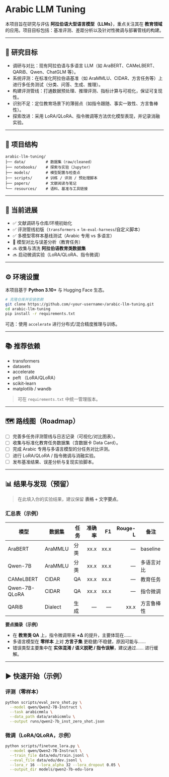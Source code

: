 # Arabic LLM Tuning

本项目旨在研究与评估 **阿拉伯语大型语言模型（LLMs）**，重点关注其在 **教育领域** 的应用。项目目标包括：基准评测、差距分析以及针对性微调与部署管线的构建。

---

## 📌 研究目标
- 调研与对比：现有阿拉伯语与多语言 LLM（如 AraBERT、CAMeLBERT、QARiB、Qwen、ChatGLM 等）。
- 系统评测：在标准化阿拉伯语基准（如 AraMMLU、CIDAR、方言任务等）上进行多任务测试（分类、问答、生成、推理）。
- 构建评测管线：打通数据预处理、推理评测、指标计算与可视化，保证可复现性。
- 识别不足：定位教育场景下的薄弱点（如指令跟随、事实一致性、方言鲁棒性）。
- 探索改进：采用 LoRA/QLoRA、指令微调等方法优化模型表现，并记录消融实验。

---

## 📂 项目结构
```text
arabic-llm-tuning/
├── data/         # 数据集（raw/cleaned）
├── notebooks/    # 探索与实验（Jupyter）
├── models/       # 模型配置与检查点
├── scripts/      # 训练 / 评测 / 预处理脚本
├── papers/       # 文献阅读与笔记
└── resources/    # 语料、基准与工具链接
```

---

## 🔄 当前进展
- ✅ 文献调研与仓库/环境初始化
- ✅ 评测管线初版（`transformers` + `lm-eval-harness`/自定义脚本）
- ✅ 多模型零样本基线测试（Arabic 专用 vs 多语言）
- 🔄 模型对比与误差分析（教育任务）
- 🔜 收集与清洗 **阿拉伯语教育类数据集**
- 🔜 启动微调实验（LoRA/QLoRA、指令微调）

---

## ⚙️ 环境设置
本项目基于 **Python 3.10+** 与 Hugging Face 生态。

```bash
# 克隆仓库并安装依赖
git clone https://github.com/<your-username>/arabic-llm-tuning.git
cd arabic-llm-tuning
pip install -r requirements.txt
```

可选：使用 `accelerate` 进行分布式/混合精度推理与训练。

---

## 📚 推荐依赖
- transformers
- datasets
- accelerate
- peft  （LoRA/QLoRA）
- scikit-learn
- matplotlib / wandb

> 可在 `requirements.txt` 中统一管理版本。

---

## 🗺️ 路线图（Roadmap）
- [ ] 完善多任务评测管线与日志记录（可视化/对比图表）。
- [ ] 收集与标准化教育任务数据集（含数据卡 Data Card）。
- [ ] 完成 Arabic 专用与多语言模型的分任务对比评测。
- [ ] 进行 LoRA/QLoRA / 指令微调与消融实验。
- [ ] 发布基准结果、误差分析与复现实验脚本。

---

## 📊 结果与发现（预留）
> 在此填入你的实验结果，建议保留 **表格 + 文字要点**。

### 汇总表（示例）
| 模型 | 数据集 | 任务 | 准确率 | F1 | Rouge-L | 备注 |
|---|---|---|---:|---:|---:|---|
| AraBERT | AraMMLU | 分类 | xx.x | xx.x | — | baseline |
| Qwen-7B | AraMMLU | 分类 | xx.x | xx.x | — | 多语言对比 |
| CAMeLBERT | CIDAR | QA | xx.x | xx.x | — | 教育任务 |
| Qwen-7B-QLoRA | CIDAR | QA | xx.x | xx.x | — | 指令微调 |
| QARiB | Dialect | 生成 | — | — | xx.x | 方言鲁棒性 |

**要点摘录（示例）**
- 在 **教育类 QA** 上，指令微调带来 **+Δ** 的提升，主要体现在……
- 多语言模型在 **零样本** 上对 **方言子集** 更稳健/不稳健，原因可能与……
- 错误类型主要集中在 **实体混淆 / 语义脱靶 / 指令误解**，建议通过…… 进行缓解。

---

## ▶️ 快速开始（示例）
### 评测（零样本）
```bash
python scripts/eval_zero_shot.py \
  --model qwen/Qwen2-7B-Instruct \
  --task arabicmmlu \
  --data_path data/arabicmmlu \
  --output runs/qwen2-7b_inst_zero_shot.json
```

### 微调（LoRA/QLoRA，示例）
```bash
python scripts/finetune_lora.py \
  --model qwen/Qwen2-7B-Instruct \
  --train_file data/edu/train.jsonl \
  --eval_file data/edu/dev.jsonl \
  --lora_r 16 --lora_alpha 32 --lora_dropout 0.05 \
  --output_dir models/qwen2-7b-edu-lora
```


